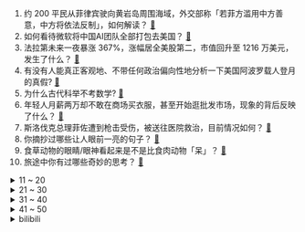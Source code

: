 1. 约 200 平民从菲律宾驶向黄岩岛周围海域，外交部称「若菲方滥用中方善意，中方将依法反制」，如何解读？ [:link:](https://www.zhihu.com/question/656081496)
2. 如何看待微软将中国AI团队全部打包去美国？ [:link:](https://www.zhihu.com/question/656092608)
3. 法拉第未来一夜暴涨 367%，涨幅居全美股第二，市值回升至 1216 万美元，发生了什么？ [:link:](https://www.zhihu.com/question/656080832)
4. 有没有人能真正客观地、不带任何政治偏向性地分析一下美国阿波罗载人登月的真假? [:link:](https://www.zhihu.com/question/655852411)
5. 为什么古代科举不考数学? [:link:](https://www.zhihu.com/question/654262073)
6. 年轻人月薪两万却不敢在商场买衣服，甚至开始逛批发市场，现象的背后反映了什么？ [:link:](https://www.zhihu.com/question/656062520)
7. 斯洛伐克总理菲佐遭到枪击受伤，被送往医院救治，目前情况如何？ [:link:](https://www.zhihu.com/question/656118581)
8. 你摘抄过哪些让人眼前一亮的句子？ [:link:](https://www.zhihu.com/question/656042110)
9. 食草动物的眼睛/眼神看起来是不是比食肉动物「呆」？ [:link:](https://www.zhihu.com/question/288003004)
10. 旅途中你有过哪些奇妙的思考？ [:link:](https://www.zhihu.com/question/655338336)
<details>
<summary>11 ~ 20</summary>

11. 地产股多股涨停，背后原因有哪些？ [:link:](https://www.zhihu.com/question/656070130)
12. 为什么超市黄瓜是直的，自己家种的是弯曲的？ [:link:](https://www.zhihu.com/question/613590216)
13. 比亚迪欧洲战略是不是走错了？ [:link:](https://www.zhihu.com/question/609718766)
14. 为什么西瓜这么甜却没人用它制糖？ [:link:](https://www.zhihu.com/question/31939257)
15. 蔚来发布第二品牌「乐道」及首款车「乐道L60」，该车有哪些亮点值得关注？ [:link:](https://www.zhihu.com/question/656081251)
16. 街采夫妻被拒后劝其分手，青岛电视台一主持人被停职，如何评价此事？主持人需要哪些专业素质？ [:link:](https://www.zhihu.com/question/655969246)
17. 网红女装网店疑似跑路，拖欠供货商 3500 万货款，两月前注销公司，有何警示意义？电商平台如何担责？ [:link:](https://www.zhihu.com/question/656051870)
18. 长城炮车主被车顶电动帐篷卡脖身亡，质疑车辆存在隐患，哪些信息值得关注？ [:link:](https://www.zhihu.com/question/656055443)
19. 2024 季中冠军赛 T1 3:1 淘汰 TL，如何评价这场比赛？ [:link:](https://www.zhihu.com/question/656082730)
20. 如何看待华为 5 月 15 日举办的夏季全场景新品发布会? [:link:](https://www.zhihu.com/question/656070078)
</details>
<details>
<summary>21 ~ 30</summary>

21. 如何看待 Zoom 爆料《英雄联盟》「传奇杯」otto 队因内讧影响，队长兼中单 otto 出局？ [:link:](https://www.zhihu.com/question/655957140)
22. 对友谊产生极度内耗，如何解决这类心理问题？ [:link:](https://www.zhihu.com/question/655915081)
23. 越来越多妈妈迷上微短剧，对此，大家有什么看法？ [:link:](https://www.zhihu.com/question/655812127)
24. 宝钗连说三遍让莺儿去倒茶，莺儿为什么不去？ [:link:](https://www.zhihu.com/question/653394084)
25. 哪个瞬间让你意识到「健康饮食真的很重要」？ [:link:](https://www.zhihu.com/question/653432333)
26. 如何评价电视剧《新生》第九集？距大结局仅剩一集，此剧会烂尾吗？ [:link:](https://www.zhihu.com/question/655966043)
27. 如何评价《一人之下》第672话情报？ [:link:](https://www.zhihu.com/question/656082927)
28. 用放大镜可以利用月光来点燃一张纸吗？ [:link:](https://www.zhihu.com/question/655968995)
29. 为什么魔兽世界剧情从军团再临后就越来越突兀？ [:link:](https://www.zhihu.com/question/652195803)
30. 那么多人骨子里的善良为何要被戏称为“圣母”呢? [:link:](https://www.zhihu.com/question/655796481)
</details>
<details>
<summary>31 ~ 40</summary>

31. 国台办称大陆将依法对造谣诽谤的所谓台湾「名嘴」及家属实施惩戒，如何看待此举？将带来哪些影响？ [:link:](https://www.zhihu.com/question/656061090)
32. 当你发现自己陷入了一个充满负能量和不健康竞争的工作环境时，应如何保护自己并寻求改善？ [:link:](https://www.zhihu.com/question/652733365)
33. 有钱真的幸福吗？ [:link:](https://www.zhihu.com/question/653863070)
34. 最远只跑过 28 公里，首马能破 4 吗？ [:link:](https://www.zhihu.com/question/655098387)
35. 媒体评《歌手 2024》，称歌手有国籍音乐无国界，没必要借「歌手」打对立牌，如何看待此事？ [:link:](https://www.zhihu.com/question/655951716)
36. 大美安徽，有哪些值得推荐的遗址文化? [:link:](https://www.zhihu.com/question/656014867)
37. 骑行时手发麻需要怎样解决？ [:link:](https://www.zhihu.com/question/654688005)
38. 猫猫睡觉时有多可爱？ [:link:](https://www.zhihu.com/question/652692115)
39. 钓鱼是低门槛运动吗？ [:link:](https://www.zhihu.com/question/653134968)
40. 未婚女性目前不能使用精子库供精去父留子，捐精者的检测合格率是多少？人类精子库的精子谁能用？ [:link:](https://www.zhihu.com/question/656064381)
</details>
<details>
<summary>41 ~ 50</summary>

41. 《歌手2024》首轮揭榜歌手杭盖乐队、YELLOW黄宣实力怎么样? [:link:](https://www.zhihu.com/question/656055618)
42. OpenAI 联合创始人兼首席科学家 Ilya 将离职，曾参与驱逐 CEO 奥特曼，哪些信息值得关注？ [:link:](https://www.zhihu.com/question/656045867)
43. 美国为何频繁炒作“产能过剩论”？ [:link:](https://www.zhihu.com/question/652824591)
44. 孩子没有做作业，被老师打手心，家长怎么办？ [:link:](https://www.zhihu.com/question/655844575)
45. 教妈妈使用电子产品时，有什么不一样的感受或感悟吗？ [:link:](https://www.zhihu.com/question/655770823)
46. 初始资源短缺的人内耗会让自己越来越困难吗? [:link:](https://www.zhihu.com/question/654310414)
47. 35岁左右的女生想转行，欢迎各行各业来建议? [:link:](https://www.zhihu.com/question/654467997)
48. 黄循财正式接棒李显龙担任新加坡新任总理，哪些信息值得关注？ [:link:](https://www.zhihu.com/question/656106789)
49. 可以看看大家猫猫睡觉的照片吗？ [:link:](https://www.zhihu.com/question/655975133)
50. 羽毛球不会用拍捡球就代表水平很菜吗？ [:link:](https://www.zhihu.com/question/423808394)
</details><details>
<summary>bilibili</summary>

</details>